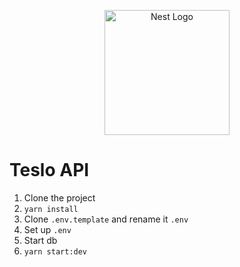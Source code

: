 <p align="center">
  <a href="http://nestjs.com/" target="blank"><img src="https://nestjs.com/img/logo-small.svg" width="200" alt="Nest Logo" /></a>
</p>

# Teslo API
1. Clone the project
2. ```yarn install```
3. Clone ```.env.template``` and rename it ```.env```
4. Set up ```.env```
5. Start db
6. ```yarn start:dev```

